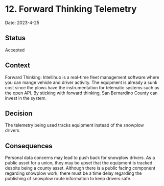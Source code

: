 # 12. Forward Thinking Telemetry

Date: 2023-4-25

## Status

Accepted

## Context

Forward Thinking: Intellihub is a real-time fleet management software where you can mange vehicle and driver activity. The equipment is already a sunk cost since the plows have the instrumentation for telematic systems such as the open API. By sticking with forward thinking, San Bernardino County can invest in the system.

## Decision

The telemetry being used tracks equipment instead of the snowplow drivers.

## Consequences

Personal data concerns may lead to push back for snowplow drivers. As a public asset for a union, they may be upset that the equipment is tracked despite being a county asset. Although there is a public facing component regarding snowplow work, there must be a time delay regarding the publishing of snowplow route information to keep drivers safe.
